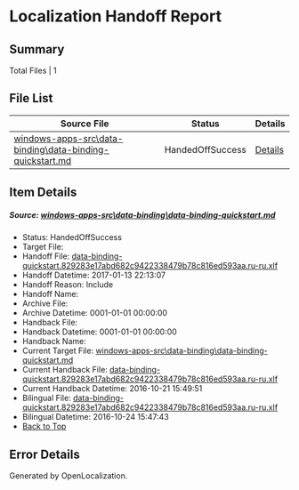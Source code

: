 # <a name='report-top'></a> Localization Handoff Report

## Summary
 Total Files | 1

## File List
 Source File | Status | Details 
 ----------- | ------ | ------- 
 [windows-apps-src\data-binding\data-binding-quickstart.md](https://cpubwin.visualstudio.com/windows-uwp/_git/windows-uwp/commit/7566100749c75399c63b9be7f8ba49c72dae7bfa?path=windows-apps-src%2Fdata-binding%2Fdata-binding-quickstart.md&_a=contents) | HandedOffSuccess | [Details](#755d183e1bd4e3d6241e8049c5cbf3f91f050ea03237)

## Item Details
##### <a name='755d183e1bd4e3d6241e8049c5cbf3f91f050ea03237'></a> Source: [windows-apps-src\data-binding\data-binding-quickstart.md](https://cpubwin.visualstudio.com/windows-uwp/_git/windows-uwp/commit/7566100749c75399c63b9be7f8ba49c72dae7bfa?path=windows-apps-src%2Fdata-binding%2Fdata-binding-quickstart.md&_a=contents)
* Status: HandedOffSuccess
* Target File: 
* Handoff File: [data-binding-quickstart.829283e17abd682c9422338479b78c816ed593aa.ru-ru.xlf](https://cpubwin.visualstudio.com/windows-uwp/_git/WDCLib.handoff/commit/6a3bb4fd084a9122aaa4a4e169ca90079915f4fa?path=ol-handoff%2Fcpubwin%2Fwindows-uwp.ru-ru%2Fmaster%2Fdata-binding-quickstart.829283e17abd682c9422338479b78c816ed593aa.ru-ru.xlf&_a=contents)
* Handoff Datetime: 2017-01-13 22:13:07
* Handoff Reason: Include
* Handoff Name: 
* Archive File: 
* Archive Datetime: 0001-01-01 00:00:00
* Handback File: 
* Handback Datetime: 0001-01-01 00:00:00
* Handback Name: 
* Current Target File: [windows-apps-src\data-binding\data-binding-quickstart.md](https://cpubwin.visualstudio.com/windows-uwp/_git/windows-uwp.ru-ru/commit/770b99fbf4006c1e626cc36481e67099273a0469?path=windows-apps-src%2Fdata-binding%2Fdata-binding-quickstart.md&_a=contents)
* Current Handback File: [data-binding-quickstart.829283e17abd682c9422338479b78c816ed593aa.ru-ru.xlf](https://cpubwin.visualstudio.com/windows-uwp/_git/WDCLib.handback/commit/7ab4bc81cd0244f26fc04ae860edc91a369fe117?path=ol-handback%2FMicrosoft%2Fwindows-apps.ru-ru%2Fmaster%2Fdata-binding-quickstart.829283e17abd682c9422338479b78c816ed593aa.ru-ru.xlf&_a=contents)
* Current Handback Datetime: 2016-10-21 15:49:51
* Bilingual File: [data-binding-quickstart.829283e17abd682c9422338479b78c816ed593aa.ru-ru.xlf](https://cpubwin.visualstudio.com/windows-uwp/_git/WDCLib.handback/commit/7ab4bc81cd0244f26fc04ae860edc91a369fe117?path=ol-handback%2FMicrosoft%2Fwindows-apps.ru-ru%2Fmaster%2Fdata-binding-quickstart.829283e17abd682c9422338479b78c816ed593aa.ru-ru.xlf&_a=contents)
* Bilingual Datetime: 2016-10-24 15:47:43
* [Back to Top](#report-top)


## Error Details

Generated by OpenLocalization.
